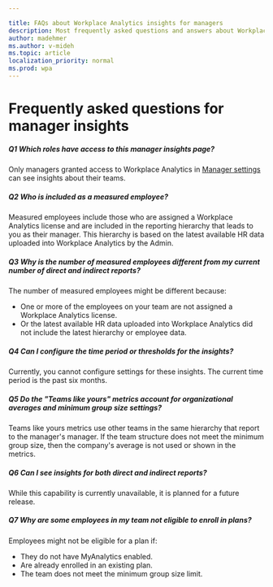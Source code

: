 ```yaml
---

title: FAQs about Workplace Analytics insights for managers
description: Most frequently asked questions and answers about Workplace Analytics manager insights
author: madehmer
ms.author: v-mideh
ms.topic: article
localization_priority: normal 
ms.prod: wpa
---
```


# Frequently asked questions for manager insights

##### Q1 Which roles have access to this manager insights page?

Only managers granted access to Workplace Analytics in [Manager settings](../use/manager-settings.md) can see insights about their teams.

##### Q2 Who is included as a measured employee?

Measured employees include those who are assigned a Workplace Analytics license and are included in the reporting hierarchy that leads to you as their manager. This hierarchy is based on the latest available HR data uploaded into Workplace Analytics by the Admin.

##### Q3 Why is the number of measured employees different from my current number of direct and indirect reports?

The number of measured employees might be different because:

* One or more of the employees on your team are not assigned a Workplace Analytics license.
* Or the latest available HR data uploaded into Workplace Analytics did not include the latest hierarchy or employee data.

##### Q4 Can I configure the time period or thresholds for the insights?

Currently, you cannot configure settings for these insights. The current time period is the past six months.

##### Q5 Do the "Teams like yours" metrics account for organizational averages and minimum group size settings?

Teams like yours metrics use other teams in the same hierarchy that report to the manager's manager. If the team structure does not meet the minimum group size, then the company's average is not used or shown in the metrics.  

##### Q6 Can I see insights for both direct and indirect reports?

While this capability is currently unavailable, it is planned for a future release.

##### Q7 Why are some employees in my team not eligible to enroll in plans?

Employees might not be eligible for a plan if:

* They do not have MyAnalytics enabled.
* Are already enrolled in an existing plan.
* The team does not meet the minimum group size limit.

